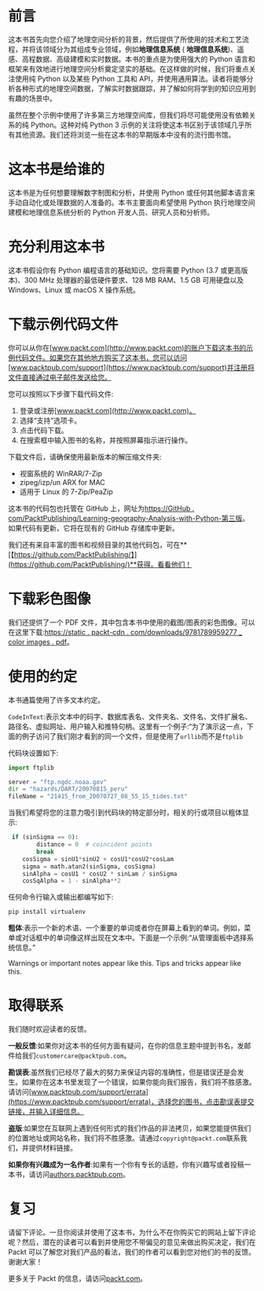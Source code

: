 # 前言

这本书首先向您介绍了地理空间分析的背景，然后提供了所使用的技术和工艺流程，并将该领域分为其组成专业领域，例如**地理信息系统** ( **地理信息系统**)、遥感、高程数据、高级建模和实时数据。本书的重点是为使用强大的 Python 语言和框架来有效地进行地理空间分析奠定坚实的基础。在这样做的时候，我们将重点关注使用纯 Python 以及某些 Python 工具和 API，并使用通用算法。读者将能够分析各种形式的地理空间数据，了解实时数据跟踪，并了解如何将学到的知识应用到有趣的场景中。

虽然在整个示例中使用了许多第三方地理空间库，但我们将尽可能使用没有依赖关系的纯 Python。这种对纯 Python 3 示例的关注将使这本书区别于该领域几乎所有其他资源。我们还将浏览一些在这本书的早期版本中没有的流行图书馆。

# 这本书是给谁的

这本书是为任何想要理解数字制图和分析，并使用 Python 或任何其他脚本语言来手动自动化或处理数据的人准备的。本书主要面向希望使用 Python 执行地理空间建模和地理信息系统分析的 Python 开发人员、研究人员和分析师。

# 充分利用这本书

这本书假设你有 Python 编程语言的基础知识。您将需要 Python (3.7 或更高版本)、300 MHz 处理器的最低硬件要求、128 MB RAM、1.5 GB 可用硬盘以及 Windows、Linux 或 macOS X 操作系统。

# 下载示例代码文件

你可以从你在[www.packt.com](http://www.packt.com)的账户下载这本书的示例代码文件。如果您在其他地方购买了这本书，您可以访问[www.packtpub.com/support](https://www.packtpub.com/support)并注册将文件直接通过电子邮件发送给您。

您可以按照以下步骤下载代码文件:

1.  登录或注册[www.packt.com](http://www.packt.com)。
2.  选择“支持”选项卡。
3.  点击代码下载。
4.  在搜索框中输入图书的名称，并按照屏幕指示进行操作。

下载文件后，请确保使用最新版本的解压缩文件夹:

*   视窗系统的 WinRAR/7-Zip
*   zipeg/izp/un ARX for MAC
*   适用于 Linux 的 7-Zip/PeaZip

这本书的代码包也托管在 GitHub 上，网址为[https://GitHub . com/PacktPublishing/Learning-geography-Analysis-with-Python-第三版](https://github.com/PacktPublishing/Learning-Geospatial-Analysis-with-Python-Third-Edition)。如果代码有更新，它将在现有的 GitHub 存储库中更新。

我们还有来自丰富的图书和视频目录的其他代码包，可在**[【https://github.com/PacktPublishing/】](https://github.com/PacktPublishing/)**获得。看看他们！

# 下载彩色图像

我们还提供了一个 PDF 文件，其中包含本书中使用的截图/图表的彩色图像。可以在这里下载:[https://static . packt-cdn . com/downloads/9781789959277 _ color images . pdf](_ColorImages.pdf)。

# 使用的约定

本书通篇使用了许多文本约定。

`CodeInText`:表示文本中的码字、数据库表名、文件夹名、文件名、文件扩展名、路径名、虚拟网址、用户输入和推特句柄。这里有一个例子:“为了演示这一点，下面的例子访问了我们刚才看到的同一个文件，但是使用了`urllib`而不是`ftplib`

代码块设置如下:

```py
import ftplib

server = "ftp.ngdc.noaa.gov"
dir = "hazards/DART/20070815_peru"
fileName = "21415_from_20070727_08_55_15_tides.txt"
```

当我们希望将您的注意力吸引到代码块的特定部分时，相关的行或项目以粗体显示:

```py
 if (sinSigma == 0):
        distance = 0  # coincident points
        break
    cosSigma = sinU1*sinU2 + cosU1*cosU2*cosLam
    sigma = math.atan2(sinSigma, cosSigma)
    sinAlpha = cosU1 * cosU2 * sinLam / sinSigma
    cosSqAlpha = 1 - sinAlpha**2
```

任何命令行输入或输出都编写如下:

```py
pip install virtualenv
```

**粗体**:表示一个新的术语、一个重要的单词或者你在屏幕上看到的单词。例如，菜单或对话框中的单词像这样出现在文本中。下面是一个示例:“从管理面板中选择系统信息。”

Warnings or important notes appear like this. Tips and tricks appear like this.

# 取得联系

我们随时欢迎读者的反馈。

**一般反馈**:如果你对这本书的任何方面有疑问，在你的信息主题中提到书名，发邮件给我们`customercare@packtpub.com`。

**勘误表**:虽然我们已经尽了最大的努力来保证内容的准确性，但是错误还是会发生。如果你在这本书里发现了一个错误，如果你能向我们报告，我们将不胜感激。请访问[www.packtpub.com/support/errata](https://www.packtpub.com/support/errata)，选择您的图书，点击勘误表提交链接，并输入详细信息。

**盗版**:如果您在互联网上遇到任何形式的我们作品的非法拷贝，如果您能提供我们的位置地址或网站名称，我们将不胜感激。请通过`copyright@packt.com`联系我们，并提供材料链接。

**如果你有兴趣成为一名作者**:如果有一个你有专长的话题，你有兴趣写或者投稿一本书，请访问[authors.packtpub.com](http://authors.packtpub.com/)。

# 复习

请留下评论。一旦你阅读并使用了这本书，为什么不在你购买它的网站上留下评论呢？然后，潜在的读者可以看到并使用您不带偏见的意见来做出购买决定，我们在 Packt 可以了解您对我们产品的看法，我们的作者可以看到您对他们的书的反馈。谢谢大家！

更多关于 Packt 的信息，请访问[packt.com](http://www.packt.com/)。